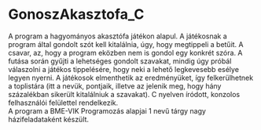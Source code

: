 # GonoszAkasztofa_C
A program a hagyományos akasztófa játékon alapul. A játékosnak a program által gondolt szót kell kitalálnia, úgy, hogy megtippeli a betűit. A csavar, az, hogy a program eközben nem is gondol egy konkrét szóra. A futása során gyűjti a lehetséges gondolt szavakat, mindig úgy próbál válaszolni a játékos tippelésére, hogy neki a lehető legkevesebb esélye legyen nyerni. A játékosok elmenthetik az eredményüket, így felkerülhetnek a toplistára (itt a nevük, pontjaik, illetve az jelenik meg, hogy hány százalékban sikerült kitalálniuk a szavakat).
C nyelven íródott, konzolos felhasználói felülettel rendelkezik.  
A program a BME-VIK Programozás alapjai 1 nevű tárgy nagy házifeladataként készült.
